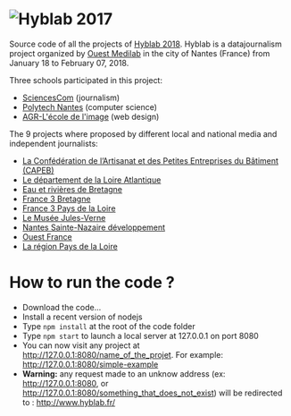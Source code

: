![Hyblab 2017][1]
==========

Source code of all the projects of [Hyblab 2018][2]. Hyblab is a datajournalism project organized by [Ouest Medilab][3] in the city of Nantes (France) from January 18 to February 07, 2018.

Three schools participated in this project:

 - [SciencesCom][4] (journalism)
 - [Polytech Nantes][5] (computer science)
 - [AGR-L'école de l'image][6] (web design)


The 9 projects where proposed by different local and national media and independent journalists:

- [La Confédération de l’Artisanat et des Petites Entreprises du Bâtiment (CAPEB)](http://www.capeb-loireatlantique.com/o/)
- [Le département de la Loire Atlantique](https://www.loire-atlantique.fr/)
- [Eau et rivières de Bretagne](http://www.eau-et-rivieres.asso.fr)
- [France 3 Bretagne](https://france3-regions.francetvinfo.fr/bretagne/)
- [France 3 Pays de la Loire](https://france3-regions.francetvinfo.fr/bretagne/)
- [Le Musée Jules-Verne](http://www.julesverne.nantesmetropole.fr/home.html)
- [Nantes Sainte-Nazaire développement](https://www.nantes-saintnazaire.fr)
- [Ouest France](https://www.ouest-france.fr)
- [La région Pays de la Loire](http://www.paysdelaloire.fr)

[1]: http://www.hyblab.fr/wp-content/uploads/2017/09/HYBLAB-datajournalisme-nantes.jpg
[2]: http://www.hyblab.fr
[3]: http://www.ouestmedialab.fr
[4]: http://www.sciencescom.org
[5]: http://www.polytech.univ-nantes.fr
[6]: http://www.agrnantes.fr

# How to run the code ?

- Download the code...
- Install a recent version of nodejs
- Type `npm install` at the root of the code folder
- Type `npm start` to launch a local server at 127.0.0.1 on port 8080
- You can now visit any project at http://127.0.0.1:8080/name_of_the_projet. For example: http://127.0.0.1:8080/simple-example
- **Warning:** any request made to an unknow address (ex: http://127.0.0.1:8080, or http://127.0.0.1:8080/something_that_does_not_exist) will be redirected to : http://www.hyblab.fr/